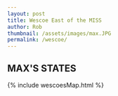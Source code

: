 ```yaml
---
layout: post
title: Wescoe East of the MISS
author: Rob
thumbnail: /assets/images/max.JPG  
permalink: /wescoe/
---
```

## **MAX'S STATES** 

{% include wescoesMap.html %}